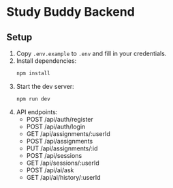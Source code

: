# Study Buddy Backend

## Setup



1. Copy `.env.example` to `.env` and fill in your credentials.
2. Install dependencies:
   ```bash
   npm install
   ```
3. Start the dev server:
   ```bash
   npm run dev
   ```
4. API endpoints:
   - POST /api/auth/register
   - POST /api/auth/login
   - GET /api/assignments/:userId
   - POST /api/assignments
   - PUT /api/assignments/:id
   - POST /api/sessions
   - GET /api/sessions/:userId
   - POST /api/ai/ask
   - GET /api/ai/history/:userId
